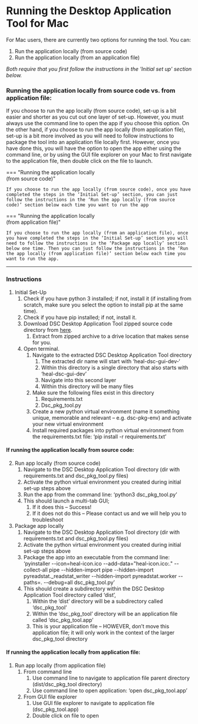 # Running the Desktop Application Tool for Mac

For Mac users, there are currently two options for running the tool. You can:

1. Run the application locally (from source code)
2. Run the application locally (from an application file)

*Both require that you first follow the instructions in the 'Initial set up' section below.*

### Running the application locally from source code vs. from application file:
    
If you choose to run the app locally (from source code), set-up is a bit easier and shorter as you cut out one layer of set-up. However, you must always use the command line to open the app if you choose this option. On the other hand, if you choose to run the app locally (from application file), set-up is a bit more involved as you will need to follow instructions to package the tool into an application file locally first. However, once you have done this, you will have the option to open the app either using the command line, or by using the GUI file explorer on your Mac to first navigate to the application file, then double click on the file to launch.

=== "Running the application locally<br>(from source code)"

    If you choose to run the app locally (from source code), once you have completed the steps in the ‘Initial Set-up’ section, you can just follow the instructions in the ‘Run the app locally (from source code)’ section below each time you want to run the app

=== "Running the application locally<br>(from application file)"

    If you choose to run the app locally (from an application file), once you have completed the steps in the ‘Initial Set-up’ section you will need to follow the instructions in the ‘Package app locally’ section below one time. Then you can just follow the instructions in the ‘Run the app locally (from application file)’ section below each time you want to run the app.

***

### Instructions

1. Initial Set-Up
    1. Check if you have python 3 installed; if not, install it (if installing from scratch, make sure you select the option to install pip at the same time).
    2. Check if you have pip installed; if not, install it.
    3. Download DSC Desktop Application Tool zipped source code directory from [here](https://github.com/norc-heal/heal-dsc-gui-dev/archive/refs/tags/v0.0.9-b.zip).
        1. Extract from zipped archive to a drive location that makes sense for you.
    4. Open terminal.
        1. Navigate to the extracted DSC Desktop Application Tool directory
            1.	The extracted dir name will start with ‘heal-dsc-gui-dev-‘
            2.	Within this directory is a single directory that also starts with ‘heal-dsc-gui-dev’
            3.	Navigate into this second layer
            4.	Within this directory will be many files
        2.	Make sure the following files exist in this directory
            1.	Requirements.txt
            2.	Dsc_pkg_tool.py
        3. Create a new python virtual environment (name it something unique, memorable and relevant – e.g. dsc-pkg-env) and activate your new virtual environment
        4. Install required packages into python virtual environment from the requirements.txt file: ‘pip install -r requirements.txt’ 

#### If running the application locally from source code:

2.	Run app locally (from source code)
    1. Navigate to the DSC Desktop Application Tool directory (dir with requirements.txt and dsc_pkg_tool.py files)
    2. Activate the python virtual environment you created during initial set-up steps above
    3. Run the app from the command line: ‘python3 dsc_pkg_tool.py’
    4. This should launch a multi-tab GUI; 
        1. If it does this – Success! 
        2. If it does not do this – Please contact us and we will help you to troubleshoot
3.	Package app locally
    1. Navigate to the DSC Desktop Application Tool directory (dir with requirements.txt and dsc_pkg_tool.py files)
    2. Activate the python virtual environment you created during initial set-up steps above
    3. Package the app into an executable from the command line: ‘pyinstaller --icon=heal-icon.ico --add-data="heal-icon.ico:." --collect-all pipe --hidden-import pipe --hidden-import pyreadstat._readstat_writer --hidden-import pyreadstat.worker --paths=. --debug=all dsc_pkg_tool.py’
    4. This should create a subdirectory within the DSC Desktop Application Tool directory called ‘dist’, 
        1. Within the ‘dist’ directory will be a subdirectory called ‘dsc_pkg_tool’
        2. Within the ‘dsc_pkg_tool’ directory will be an application file called ‘dsc_pkg_tool.app’
        3. This is your application file – HOWEVER, don’t move this application file; it will only work in the context of the larger dsc_pkg_tool directory 


#### If running the application locally from application file:

1. Run app locally (from application file)
    1. From command line
        1. Use command line to navigate to application file parent directory (dist/dsc_pkg_tool directory)
        2. Use command line to open application: ‘open dsc_pkg_tool.app’
    2. From GUI file explorer
        1. Use GUI file explorer to navigate to application file (dsc_pkg_tool.app)
        2. Double click on file to open
